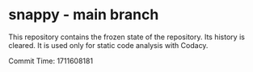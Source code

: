 # snappy - main branch

This repository contains the frozen state of the repository.
Its history is cleared. It is used only for static code
analysis with Codacy.

Commit Time: 1711608181